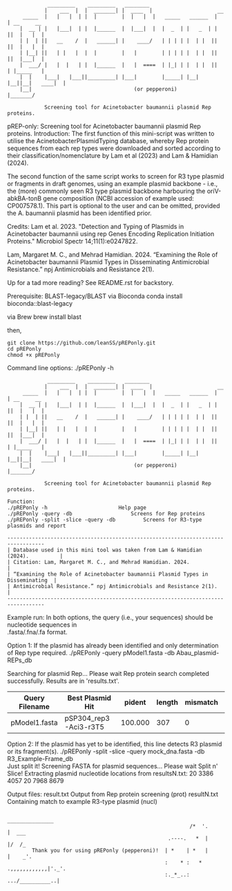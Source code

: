                  _________    _________   ________                                         
                |    ___  |  |  _______| |  ____  |                     __                 
         _____  |   |   |  | |  |        |  |   |  |   _____   ______  |  | __     __
        |  __ | |   |___|  | |  |______  |  |___|  |  |  _  | |   _  | |  ||  |   |  |
        | |  | ||   __    /  |   ______| |    ____/   | | | | |  | |  ||  ||  |   |  |
        | |__| ||   | |   |  |  |        |   |        | | | | |  | |  ||  ||  |___|  |
        |  ___/ |   |  |   | |  |______  |   |  ====  | |_| | |  | |  ||  | |_____   |
        |  |    |___|   |___||_________| |___|        |_____| |__| |__||__|   ____|  |
        |__|                                 (or pepperoni)                  |_______/

                Screening tool for Acinetobacter baumannii plasmid Rep proteins.        
                
pREP-only: Screening tool for Acinetobacter baumannii plasmid Rep proteins. 
Introduction:
The first function of this mini-script was written to utilise the AcinetobacterPlasmidTyping 
database, whereby Rep protein sequences from each rep types were downloaded and sorted 
according to their classification/nomenclature by Lam et al (2023) and Lam & Hamidian (2024). 

The second function of the same script works to screen for R3 type plasmid or fragments in 
draft genomes, using an example plasmid backbone - i.e., the (more) commonly seen R3 type 
plasmid backbone harbouring the oriV-abkBA-tonB gene composition (NCBI accession of example 
used: CP007578.1). This part is optional to the user and can be omitted, provided the 
A. baumannii plasmid has been identified prior. 

Credits: 
Lam et al. 2023. "Detection and Typing of Plasmids in Acinetobacter baumannii using rep 
Genes Encoding Replication Initiation Proteins." Microbiol Spectr 14;11(1):e0247822.

Lam, Margaret M. C., and Mehrad Hamidian. 2024. “Examining the Role of 
Acinetobacter baumannii Plasmid Types in Disseminating Antimicrobial Resistance.” npj 
Antimicrobials and Resistance 2(1).

Up for a tad more reading? See README.rst for backstory. 

Prerequisite:
BLAST-legacy/BLAST
via Bioconda
    conda install bioconda::blast-legacy
    
via Brew
    brew install blast
    
then, 

    git clone https://github.com/leanSS/pREPonly.git 
    cd pREPonly
    chmod +x pREPonly
    
Command line options:
./pREPonly -h

                 _________    _________   ________                                         
                |    ___  |  |  _______| |  ____  |                     __                 
         _____  |   |   |  | |  |        |  |   |  |   _____   ______  |  | __     __
        |  __ | |   |___|  | |  |______  |  |___|  |  |  _  | |   _  | |  ||  |   |  |
        | |  | ||   __    /  |   ______| |    ____/   | | | | |  | |  ||  ||  |   |  |
        | |__| ||   | |   |  |  |        |   |        | | | | |  | |  ||  ||  |___|  |
        |  ___/ |   |  |   | |  |______  |   |  ====  | |_| | |  | |  ||  | |_____   |
        |  |    |___|   |___||_________| |___|        |_____| |__| |__||__|   ____|  |
        |__|                                 (or pepperoni)                  |_______/

                Screening tool for Acinetobacter baumannii plasmid Rep proteins.        

    Function: 
    ./pREPonly -h 				        Help page
    ./pREPonly -query -db			        Screens for Rep proteins
    ./pREPonly -split -slice -query -db			Screens for R3-type plasmids and report
    
    ----------------------------------------------------------------------------------
    | Database used in this mini tool was taken from Lam & Hamidian (2024).          |
    | Citation: Lam, Margaret M. C., and Mehrad Hamidian. 2024.                      |
    | “Examining the Role of Acinetobacter baumannii Plasmid Types in Disseminating  |
    | Antimicrobial Resistance.” npj Antimicrobials and Resistance 2(1).             |
    ----------------------------------------------------------------------------------   

Example run:
In both options, the query (i.e., your sequences) should be nucleotide sequences in  
.fasta/.fna/.fa format.  

Option 1: If the plasmid has already been identified and only determination of Rep type required. 
./pREPonly -query pModel1.fasta -db Abau_plasmid-REPs_db

Searching for plasmid Rep... Please wait
Rep protein search completed successfully. Results are in 'results.txt'.

|   Query Filename   |    Best Plasmid Hit     |  pident   | length   |mismatch| gapopen |  evalue  |
|--------------------|-------------------------|-----------|----------|--------|---------|----------|
|    pModel1.fasta   |  pSP304_rep3-Aci3-r3T5  | 100.000   |    307   |    0   |    0   |    0.0 |


Option 2: If the plasmid has yet to be identified, this line detects R3 plasmid or its fragment(s). 
./pREPonly -split -slice -query mock_dna.fasta -db R3_Example-Frame_db  
Just split it! Screening FASTA for plasmid sequences... Please wait
Split n' Slice! Extracting plasmid nucleotide locations from resultsN.txt:
20	3386	4057 
20	7968	8679

Output files:
result.txt			Output from Rep protein screening (prot)
resultN.txt			Containing match to example R3-type plasmid (nucl)



                                                                 _______________
                                                               /*  '.           |  ___  
                                                        .----.   *  |            |/  /_
            Thank you for using pREPonly (pepperoni)!  | *    | *   |            |    _'.
                                                       :    * :   * .,,,,,,,,,,,,|'._'.
                                                       :._*_..: .../__________..| 
